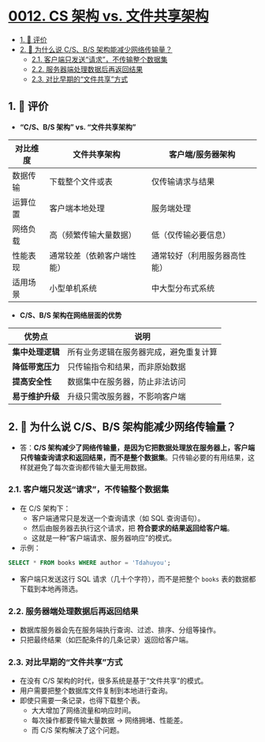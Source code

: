 # [0012. CS 架构 vs. 文件共享架构](https://github.com/tnotesjs/TNotes.sql/tree/main/notes/0012.%20CS%20%E6%9E%B6%E6%9E%84%20vs.%20%E6%96%87%E4%BB%B6%E5%85%B1%E4%BA%AB%E6%9E%B6%E6%9E%84)

<!-- region:toc -->

- [1. 🫧 评价](#1--评价)
- [2. 🤔 为什么说 C/S、B/S 架构能减少网络传输量？](#2--为什么说-csbs-架构能减少网络传输量)
  - [2.1. 客户端只发送“请求”，不传输整个数据集](#21-客户端只发送请求不传输整个数据集)
  - [2.2. 服务器端处理数据后再返回结果](#22-服务器端处理数据后再返回结果)
  - [2.3. 对比早期的“文件共享”方式](#23-对比早期的文件共享方式)

<!-- endregion:toc -->

## 1. 🫧 评价

- **“C/S、B/S 架构” vs. “文件共享架构”**

| 对比维度 | 文件共享架构               | 客户端/服务器架构            |
| -------- | -------------------------- | ---------------------------- |
| 数据传输 | 下载整个文件或表           | 仅传输请求与结果             |
| 运算位置 | 客户端本地处理             | 服务端处理                   |
| 网络负载 | 高（频繁传输大量数据）     | 低（仅传输必要信息）         |
| 性能表现 | 通常较差（依赖客户端性能） | 通常较好（利用服务器高性能） |
| 适用场景 | 小型单机系统               | 中大型分布式系统             |

- **C/S、B/S 架构在网络层面的优势**

| 优势点           | 说明                                   |
| ---------------- | -------------------------------------- |
| **集中处理逻辑** | 所有业务逻辑在服务器完成，避免重复计算 |
| **降低带宽压力** | 只传输指令和结果，而非原始数据         |
| **提高安全性**   | 数据集中在服务器，防止非法访问         |
| **易于维护升级** | 升级只需改服务器，不影响客户端         |

## 2. 🤔 为什么说 C/S、B/S 架构能减少网络传输量？

- 答：**C/S 架构减少了网络传输量，是因为它把数据处理放在服务器上，客户端只传输查询请求和返回结果，而不是整个数据集**。只传输必要的有用结果，这样就避免了每次查询都传输大量无用数据。

### 2.1. 客户端只发送“请求”，不传输整个数据集

- 在 C/S 架构下：
  - 客户端通常只是发送一个查询请求（如 SQL 查询语句）。
  - 然后由服务器去执行这个请求，把 **符合要求的结果返回给客户端**。
  - 这就是一种“客户端请求、服务器响应”的模式。
- 示例：

```sql
SELECT * FROM books WHERE author = 'Tdahuyou';
```

- 客户端只发送这行 SQL 请求（几十个字符），而不是把整个 `books` 表的数据都下载到本地再筛选。

### 2.2. 服务器端处理数据后再返回结果

- 数据库服务器会先在服务端执行查询、过滤、排序、分组等操作。
- 只把最终结果（如匹配条件的几条记录）返回给客户端。

### 2.3. 对比早期的“文件共享”方式

- 在没有 C/S 架构的时代，很多系统是基于“文件共享”的模式。
- 用户需要把整个数据库文件复制到本地进行查询。
- 即使只需要一条记录，也得下载整个表。
  - 大大增加了网络流量和响应时间。
  - 每次操作都要传输大量数据 → 网络拥堵、性能差。
  - 而 C/S 架构解决了这个问题。
